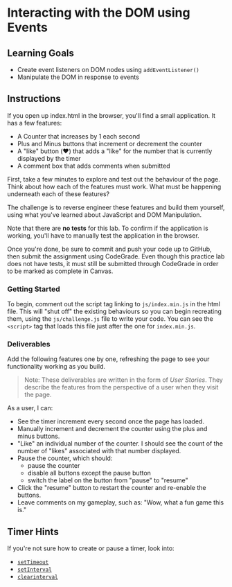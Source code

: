 # Interacting with the DOM using Events

## Learning Goals

- Create event listeners on DOM nodes using `addEventListener()`
- Manipulate the DOM in response to events

## Instructions

If you open up index.html in the browser, you'll find a small application. It
has a few features:

- A Counter that increases by 1 each second
- Plus and Minus buttons that increment or decrement the counter
- A "like" button (❤️) that adds a "like" for the number that is currently
  displayed by the timer
- A comment box that adds comments when submitted

First, take a few minutes to explore and test out the behaviour of the page.
Think about how each of the features must work. What must be happening
underneath each of these features?

The challenge is to reverse engineer these features and build them yourself,
using what you've learned about JavaScript and DOM Manipulation.

Note that there are **no tests** for this lab. To confirm if the application is
working, you'll have to manually test the application in the browser.

Once you're done, be sure to commit and push your code up to GitHub, then submit
the assignment using CodeGrade. Even though this practice lab does not have
tests, it must still be submitted through CodeGrade in order to be marked as
complete in Canvas.

### Getting Started

To begin, comment out the script tag linking to `js/index.min.js` in the html
file. This will "shut off" the existing behaviours so you can begin recreating
them, using the `js/challenge.js` file to write your code. You can see the
`<script>` tag that loads this file just after the one for `index.min.js`.

### Deliverables

Add the following features one by one, refreshing the page to see your
functionality working as you build.

> Note: These deliverables are written in the form of _User Stories_. They
> describe the features from the perspective of a user when they visit the page.

As a user, I can:

- See the timer increment every second once the page has loaded.
- Manually increment and decrement the counter using the plus and minus buttons.
- "Like" an individual number of the counter. I should see the count of the
  number of "likes" associated with that number displayed.
- Pause the counter, which should:
  - pause the counter
  - disable all buttons except the pause button
  - switch the label on the button from "pause" to "resume"
- Click the "resume" button to restart the counter and re-enable the buttons.
- Leave comments on my gameplay, such as: "Wow, what a fun game this is."

## Timer Hints

If you're not sure how to create or pause a timer, look into:

- [`setTimeout`](https://developer.mozilla.org/en-US/docs/Web/API/WindowOrWorkerGlobalScope/setTimeout)
- [`setInterval`](https://developer.mozilla.org/en-US/docs/Web/API/WindowOrWorkerGlobalScope/setInterval)
- [`clearinterval`](https://developer.mozilla.org/en-US/docs/Web/API/WindowOrWorkerGlobalScope/clearInterval)
